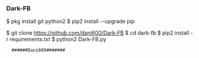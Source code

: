 ### Dark-FB

$ pkg install git python2
$ pip2 install --upgrade pip

$ git clone https://github.com/dani600/Dark-FB
$ cd dark-fb
$ pip2 install -r requirements.txt
$ python2 Dark-FB.py



      ######Dani600#######
